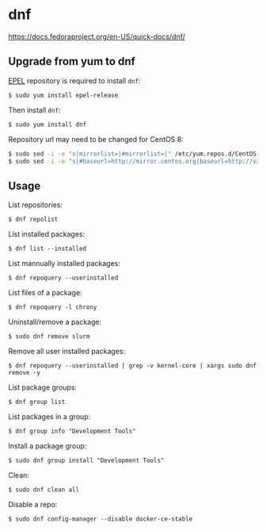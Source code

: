 # dnf

<https://docs.fedoraproject.org/en-US/quick-docs/dnf/>

## Upgrade from yum to dnf

[EPEL](https://docs.fedoraproject.org/en-US/epel/) repository is required to install `dnf`:

```console
$ sudo yum install epel-release
```

Then install `dnf`:

```console
$ sudo yum install dnf
```

Repository url may need to be changed for CentOS 8:

```sh
$ sudo sed -i -e "s|mirrorlist=|#mirrorlist=|" /etc/yum.repos.d/CentOS-Linux-*.repo
$ sudo sed -i -e "s|#baseurl=http://mirror.centos.org|baseurl=http://vault.centos.org|" /etc/yum.repos.d/CentOS-Linux-*.repo
```

## Usage

List repositories:

```console
$ dnf repolist
```

List installed packages:

```console
$ dnf list --installed
```

List mannually installed packages:

```console
$ dnf repoquery --userinstalled
```

List files of a package:

```console
$ dnf repoquery -l chrony
```

Uninstall/remove a package:

```console
$ sudo dnf remove slurm
```

Remove all user installed packages:

```console
$ dnf repoquery --userinstalled | grep -v kernel-core | xargs sudo dnf remove -y
```

List package groups:

```console
$ dnf group list
```

List packages in a group:

```console
$ dnf group info "Development Tools"
```

Install a package group:

```console
$ sudo dnf group install "Development Tools"
```

Clean:

```console
$ sudo dnf clean all
```

Disable a repo:

```console
$ sudo dnf config-manager --disable docker-ce-stable
```
